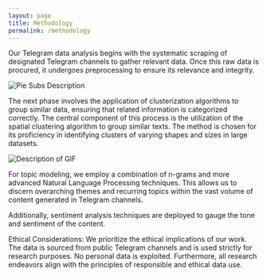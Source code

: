 ```yaml
---
layout: page
title: Methodology
permalink: /methodology
---
```


Our Telegram data analysis begins with the systematic scraping of designated Telegram channels to gather relevant data. Once this raw data is procured, it undergoes preprocessing to ensure its relevance and integrity.


<div class="image-container">
    <img src="{{ site.baseurl }}/visualizations/{{ formatted_date }}/fig_pie_subs.png" alt="Pie Subs Description" />
</div>


The next phase involves the application of clusterization algorithms to group similar data, ensuring that related information is categorized correctly. The central component of this process is the utilization of the spatial clustering algorithm to group similar texts. The method is chosen for its proficiency in identifying clusters of varying shapes and sizes in large datasets.

<div class="gif-container">
    <img src="https://dashee87.github.io/data%20science/general/Clustering-with-Scikit-with-GIFs" alt="Description of GIF" />
</div>

For topic modeling, we employ a combination of n-grams and more advanced Natural Language Processing techniques. This allows us to discern overarching themes and recurring topics within the vast volume of content generated in Telegram channels.

Additionally, sentiment analysis techniques are deployed to gauge the tone and sentiment of the content.

Ethical Considerations: We prioritize the ethical implications of our work. The data is sourced from public Telegram channels and is used strictly for research purposes. No personal data is exploited. Furthermore, all research endeavors align with the principles of responsible and ethical data use.
